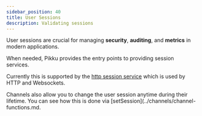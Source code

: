 ```yaml
---
sidebar_position: 40
title: User Sessions
description: Validating sessions
---
```


User sessions are crucial for managing **security**, **auditing**, and 
**metrics** in modern applications.

When needed, Pikku provides the entry points to providing session services.

Currently this is supported by the [http session service](../http/http-session-service.md) which is used by HTTP and Websockets.

Channels also allow you to change the user session anytime during their lifetime. You can see how this is done via [setSession](../channels/channel-functions.md.